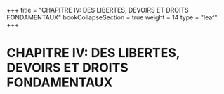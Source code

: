 +++
title = "CHAPITRE IV: DES LIBERTES, DEVOIRS ET DROITS FONDAMENTAUX"
bookCollapseSection = true
weight = 14
type = "leaf"
+++

# CHAPITRE IV: DES LIBERTES, DEVOIRS ET DROITS FONDAMENTAUX

